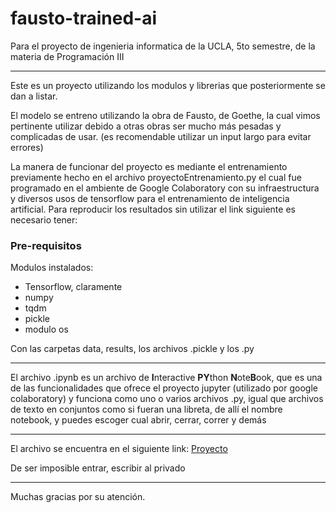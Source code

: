 # fausto-trained-ai

Para el proyecto de ingenieria informatica de la UCLA, 5to semestre, de la materia de Programación III

---

Este es un proyecto utilizando los modulos y librerias que posteriormente se dan a listar.

El modelo se entreno utilizando la obra de Fausto, de Goethe, la cual vimos pertinente utilizar debido a otras obras ser mucho más pesadas y complicadas de usar. (es recomendable utilizar un input largo para evitar errores)

La manera de funcionar del proyecto es mediante el entrenamiento previamente hecho en el archivo proyectoEntrenamiento.py el cual fue programado en el ambiente de Google Colaboratory con su infraestructura y diversos usos de tensorflow para el entrenamiento de inteligencia artificial. Para reproducir los resultados sin utilizar el link siguiente es necesario tener:

### Pre-requisitos
Modulos instalados:
+ Tensorflow, claramente
+ numpy
+ tqdm
+ pickle
+ modulo os

Con las carpetas data, results, los archivos .pickle y los .py

---

El archivo .ipynb es un archivo de **I**nteractive **PY**thon **N**ote**B**ook, que es una de las funcionalidades que ofrece el proyecto jupyter (utilizado por google colaboratory) y funciona como uno o varios archivos .py, igual que archivos de texto en conjuntos como si fueran una libreta, de allí el nombre notebook, y puedes escoger cual abrir, cerrar, correr y demás

---

El archivo se encuentra en el siguiente link: [Proyecto](https://colab.research.google.com/drive/1PA7UHQmcDndZUsTiXi-7kKts6_wExa2k?usp=sharing)

De ser imposible entrar, escribir al privado

---

Muchas gracias por su atención.

